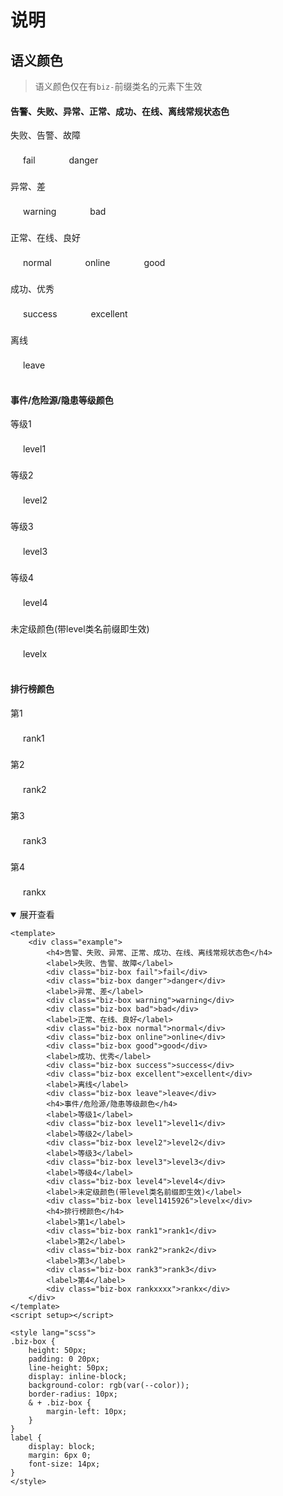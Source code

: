 <style lang="scss">
.biz-box{
   height: 50px;
   padding: 0 20px;
   line-height: 50px;
   display: inline-block;
   background-color: rgb(var(--color));
   border-radius: 10px;
   &+.biz-box{
    margin-left: 10px;
   }
}
label{
    display:block;
    margin: 6px 0;
    font-size: 14px;
}
</style>

# 说明

## 语义颜色

> 语义颜色仅在有`biz-`前缀类名的元素下生效

<div class="example">
    <h4>告警、失败、异常、正常、成功、在线、离线常规状态色</h4>
    <label>失败、告警、故障</label>
    <div class="biz-box fail">fail</div>
    <div class="biz-box danger">danger</div>
    <label>异常、差</label>
    <div class="biz-box warning">warning</div>
    <div class="biz-box bad">bad</div>
    <label>正常、在线、良好</label>
    <div class="biz-box normal">normal</div>
    <div class="biz-box online">online</div>
    <div class="biz-box good">good</div>
    <label>成功、优秀</label>
    <div class="biz-box success">success</div>
    <div class="biz-box excellent">excellent</div>
    <label>离线</label>
    <div class="biz-box leave">leave</div>
    <h4>事件/危险源/隐患等级颜色</h4>
    <label>等级1</label>
    <div class="biz-box level1">level1</div>
    <label>等级2</label>
    <div class="biz-box level2">level2</div>
    <label>等级3</label>
    <div class="biz-box level3">level3</div>
    <label>等级4</label>
    <div class="biz-box level4">level4</div>
    <label>未定级颜色(带level类名前缀即生效)</label>
    <div class="biz-box level1415926">levelx</div>
    <h4>排行榜颜色</h4>
    <label>第1</label>
    <div class="biz-box rank1">rank1</div>
    <label>第2</label>
    <div class="biz-box rank2">rank2</div>
    <label>第3</label>
    <div class="biz-box rank3">rank3</div>
    <label>第4</label>
    <div class="biz-box rankxxxx">rankx</div>
</div>

<details open>
<summary>展开查看</summary>

```vue
<template>
    <div class="example">
        <h4>告警、失败、异常、正常、成功、在线、离线常规状态色</h4>
        <label>失败、告警、故障</label>
        <div class="biz-box fail">fail</div>
        <div class="biz-box danger">danger</div>
        <label>异常、差</label>
        <div class="biz-box warning">warning</div>
        <div class="biz-box bad">bad</div>
        <label>正常、在线、良好</label>
        <div class="biz-box normal">normal</div>
        <div class="biz-box online">online</div>
        <div class="biz-box good">good</div>
        <label>成功、优秀</label>
        <div class="biz-box success">success</div>
        <div class="biz-box excellent">excellent</div>
        <label>离线</label>
        <div class="biz-box leave">leave</div>
        <h4>事件/危险源/隐患等级颜色</h4>
        <label>等级1</label>
        <div class="biz-box level1">level1</div>
        <label>等级2</label>
        <div class="biz-box level2">level2</div>
        <label>等级3</label>
        <div class="biz-box level3">level3</div>
        <label>等级4</label>
        <div class="biz-box level4">level4</div>
        <label>未定级颜色(带level类名前缀即生效)</label>
        <div class="biz-box level1415926">levelx</div>
        <h4>排行榜颜色</h4>
        <label>第1</label>
        <div class="biz-box rank1">rank1</div>
        <label>第2</label>
        <div class="biz-box rank2">rank2</div>
        <label>第3</label>
        <div class="biz-box rank3">rank3</div>
        <label>第4</label>
        <div class="biz-box rankxxxx">rankx</div>
    </div>
</template>
<script setup></script>

<style lang="scss">
.biz-box {
    height: 50px;
    padding: 0 20px;
    line-height: 50px;
    display: inline-block;
    background-color: rgb(var(--color));
    border-radius: 10px;
    & + .biz-box {
        margin-left: 10px;
    }
}
label {
    display: block;
    margin: 6px 0;
    font-size: 14px;
}
</style>
```

</details>
